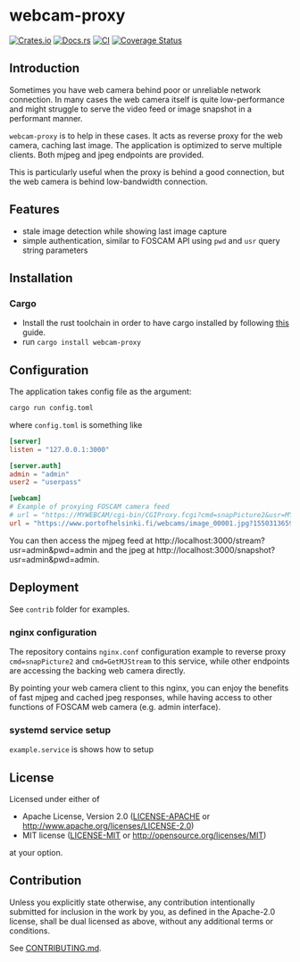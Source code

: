 # webcam-proxy

[![Crates.io](https://img.shields.io/crates/v/webcam-proxy.svg)](https://crates.io/crates/webcam-proxy)
[![Docs.rs](https://docs.rs/webcam-proxy/badge.svg)](https://docs.rs/webcam-proxy)
[![CI](https://github.com/ssalonen/webcam-proxy/workflows/Continuous%20Integration/badge.svg)](https://github.com/ssalonen/webcam-proxy/actions)
[![Coverage Status](https://coveralls.io/repos/github/ssalonen/webcam-proxy/badge.svg?branch=master)](https://coveralls.io/github/ssalonen/webcam-proxy?branch=master)

## Introduction

Sometimes you have web camera behind poor or unreliable network connection. In
many cases the web camera itself is quite low-performance and might struggle to
serve the video feed or image snapshot in a performant manner.

`webcam-proxy` is to help in these cases. It acts as reverse proxy for the web
camera, caching last image. The application is optimized to serve multiple
clients. Both mjpeg and jpeg endpoints are provided.

This is particularly useful when the proxy is behind a good connection, but the
web camera is behind low-bandwidth connection.

## Features

- stale image detection while showing last image capture
- simple authentication, similar to FOSCAM API using `pwd` and `usr` query string parameters


## Installation

### Cargo

* Install the rust toolchain in order to have cargo installed by following
  [this](https://www.rust-lang.org/tools/install) guide.
* run `cargo install webcam-proxy`

## Configuration

The application takes config file as the argument:

```bash
cargo run config.toml
```

where `config.toml` is something like

```toml
[server]
listen = "127.0.0.1:3000"

[server.auth]
admin = "admin"
user2 = "userpass"

[webcam]
# Example of proxying FOSCAM camera feed
# url = "https://MYWEBCAM/cgi-bin/CGIProxy.fcgi?cmd=snapPicture2&usr=MYUSER&pwd=MYPASSWORD"
url = "https://www.portofhelsinki.fi/webcams/image_00001.jpg?1550313659718"
```

You can then access the mjpeg feed at
http://localhost:3000/stream?usr=admin&pwd=admin and the jpeg at
http://localhost:3000/snapshot?usr=admin&pwd=admin.

## Deployment

See `contrib` folder for examples.

### nginx configuration

The repository contains `nginx.conf` configuration example to reverse proxy
`cmd=snapPicture2` and `cmd=GetMJStream` to this service, while other endpoints
are accessing the backing web camera directly.

By pointing your web camera client to this nginx, you can enjoy the benefits
of fast mjpeg and cached jpeg responses, while having access to other functions
of FOSCAM web camera (e.g. admin interface).

### systemd service setup

`example.service` is shows how to setup

## License

Licensed under either of

 * Apache License, Version 2.0
   ([LICENSE-APACHE](LICENSE-APACHE) or http://www.apache.org/licenses/LICENSE-2.0)
 * MIT license
   ([LICENSE-MIT](LICENSE-MIT) or http://opensource.org/licenses/MIT)

at your option.

## Contribution

Unless you explicitly state otherwise, any contribution intentionally submitted
for inclusion in the work by you, as defined in the Apache-2.0 license, shall be
dual licensed as above, without any additional terms or conditions.

See [CONTRIBUTING.md](CONTRIBUTING.md).
